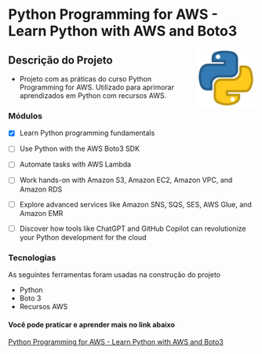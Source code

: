 <h1 > Python Programming for AWS - Learn Python with AWS and Boto3 </h1>

<img width="120" height="120" alt="Browserslist logo by Anton Popov"
     src="/assets/4518857_python_icon.png" align="right">

## Descrição do Projeto

- Projeto com as práticas do curso Python Programming for AWS. Utilizado para aprimorar aprendizados em Python com recursos AWS.


### Módulos
- [x] Learn Python programming fundamentals

- [ ] Use Python with the AWS Boto3 SDK

- [ ] Automate tasks with AWS Lambda

- [ ] Work hands-on with Amazon S3, Amazon EC2, Amazon VPC, and Amazon RDS

- [ ] Explore advanced services like Amazon SNS, SQS, SES, AWS Glue, and Amazon EMR

- [ ] Discover how tools like ChatGPT and GitHub Copilot can revolutionize your Python development for the cloud

### Tecnologias
As seguintes ferramentas foram usadas na construção do projeto

- Python
- Boto 3
- Recursos AWS

#### Você pode praticar e aprender mais no link abaixo
[Python Programming for AWS - Learn Python with AWS and Boto3](https://www.udemy.com/course/python-programming-for-aws-with-boto3/)
